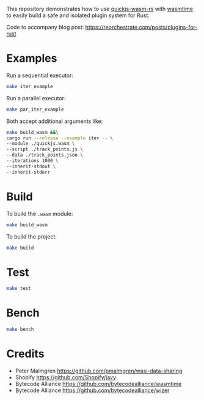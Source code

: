 This repository demonstrates how to use [quickjs-wasm-rs](https://github.com/bytecodealliance/javy/tree/main/crates/quickjs-wasm-rs) with [wasmtime](https://github.com/bytecodealliance/wasmtime) to easily build a safe and isolated plugin system for Rust.

Code to accompany blog post: https://reorchestrate.com/posts/plugins-for-rust

# Examples

Run a sequential executor:

```bash
make iter_example
```

Run a parallel executor:

```bash
make par_iter_example
```

Both accept additional arguments like:

```bash
make build_wasm &&\
cargo run --release --example iter -- \
--module ./quickjs.wasm \
--script ./track_points.js \
--data ./track_points.json \
--iterations 1000 \
--inherit-stdout \
--inherit-stderr
```

# Build

To build the `.wasm` module:

```bash
make build_wasm
```

To build the project:

```bash
make build
```

# Test

```bash
make test
```

# Bench

```bash
make bench
```

# Credits

- Peter Malmgren https://github.com/pmalmgren/wasi-data-sharing
- Shopify https://github.com/Shopify/javy
- Bytecode Alliance https://github.com/bytecodealliance/wasmtime
- Bytecode Alliance https://github.com/bytecodealliance/wizer

